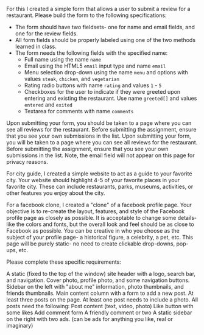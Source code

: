 
For this I created a simple form that allows a user to submit a review for a restaurant. Please build the form to the following specifications:

* The form should have two fieldsets- one for name and email fields, and one for the review fields.
* All form fields should be properly labeled using one of the two methods learned in class.
* The form needs the following fields with the specified name:
    * Full name using the name `name`
    * Email using the HTML5 `email` input type and name `email`
    * Menu selection drop-down using the name `menu` and options with values `steak`, `chicken`, and `vegetarian`
    * Rating radio buttons with name `rating` and values `1` - `5`
    * Checkboxes for the user to indicate if they were greeted upon entering and existing the restaurant. Use name `greeted[]` and values `entered` and `exited`
    * Textarea for comments with  name `comments`

Upon submitting your form, you should be taken to a page where you can see all reviews for the restaurant. Before submitting the assignment, ensure that you see your own submissions in the list.
Upon submitting your form, you will be taken to a page where you can see all reviews for the restaurant. Before submitting the assignment, ensure that you see your own submissions in the list. Note, the email field will not appear on this page for privacy reasons.

For city guide,
I created a simple website to act as a guide to your favorite city. Your website should highlight 4-5 of your favorite places in your favorite city. These can include restaurants, parks, museums, activities, or other features you enjoy about the city.

For a facebook clone, I created a "clone" of a facebook profile page. Your objective is to re-create the layout, features, and style of the Facebook profile page as closely as possible. It is acceptable to change some details- like the colors and fonts, but the overall look and feel should be as close to Facebook as possible. You can be creative in who you choose as the subject of your profile page- a historical figure, a celebrity, a pet, etc. This page will be purely static- no need to create clickable drop-downs, pop-ups, etc.

﻿﻿Please complete these specific requirements:

A static (fixed to the top of the window) site header with a logo, search bar, and navigation.
Cover photo, profile photo, and some navigation buttons.
Sidebar on the left with "about me" information, photo thumbnails, and friends thumbnails.
Main content column with a form to add a new post.
At least three posts on the page. At least one post needs to include a photo. All posts need the following:
Post content (text, video, photo)
Like button with some likes
Add comment form
A friendly comment or two
A static sidebar on the right with two ads. (can be ads for anything you like, real or imaginary)
